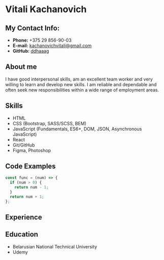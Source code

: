 # Vitali Kachanovich

## My Contact Info:

- **Phone:** +375 29 856-90-03
- **E-mail:** kachanovichvitali@gmail.com
- **GitHub:** [ddhaaag](https://github.com/ddhaaag)

## About me

I have good interpersonal skills, am an excellent team worker and very willing to learn and develop new skills.
I am reliable and dependable and often seek new responsibilities within a wide range of employment areas.

## Skills

- HTML
- CSS (Bootstrap, SASS/SCSS, BEM)
- JavaScript (Fundamentals, ES6+, DOM, JSON, Asynchronous JavaScript)
- React
- Git/GitHub
- Figma, Photoshop

## Code Examples

```javascript
const func = (num) => {
  if (num > 0) {
    return num - 1;
  }
  return num + 1;
};
```

## Experience

## Education

- Belarusian National Technical University
- Udemy
